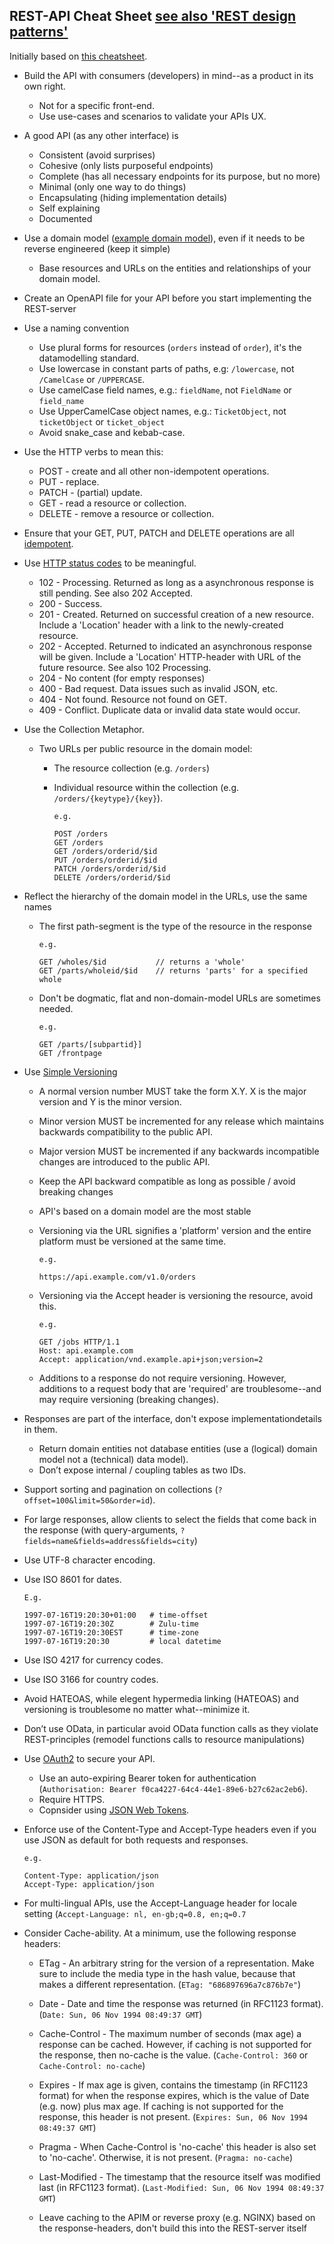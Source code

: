 ## REST-API Cheat Sheet [see also 'REST design patterns'](https://medium.com/@patricksavalle/rest-api-design-as-a-craft-not-an-art-a3fd97ed3ef4)

Initially based on [this cheatsheet](https://github.com/RestCheatSheet/api-cheat-sheet).

- Build the API with consumers (developers) in mind--as a product in its own right.

  * Not for a specific front-end.
  * Use use-cases and scenarios to validate your APIs UX.

- A good API (as any other interface) is

  * Consistent (avoid surprises) 
  * Cohesive (only lists purposeful endpoints)
  * Complete (has all necessary endpoints for its purpose, but no more)
  * Minimal (only one way to do things)
  * Encapsulating (hiding implementation details)
  * Self explaining
  * Documented

- Use a domain model ([example domain model](https://i.imgur.com/55qxMz6h.png)), even if it needs to be reverse engineered (keep it simple)
  * Base resources and URLs on the entities and relationships of your domain model.

- Create an OpenAPI file for your API before you start implementing the REST-server

- Use a naming convention

  * Use plural forms for resources (```orders``` instead of ```order```), it's the datamodelling standard.
  * Use lowercase in constant parts of paths, e.g: ```/lowercase```, not ```/CamelCase``` or ```/UPPERCASE```.
  * Use camelCase field names, e.g.: ```fieldName```, not ```FieldName``` or ```field_name```
  * Use UpperCamelCase object names, e.g.: ```TicketObject```, not ```ticketObject``` or ```ticket_object```
  *	Avoid snake_case and kebab-case.


- Use the HTTP verbs to mean this:

    * POST - create and all other non-idempotent operations.
    * PUT - replace.
    * PATCH - (partial) update.
    * GET - read a resource or collection.
    * DELETE - remove a resource or collection.

- Ensure that your GET, PUT, PATCH and DELETE operations are all [idempotent](http://www.restapitutorial.com/lessons/idempotency.html).

- Use [HTTP status codes](https://httpstatuses.com/) to be meaningful.
  * 102 - Processing. Returned as long as a asynchronous response is still pending. See also 202 Accepted.
  * 200 - Success.
  * 201 - Created. Returned on successful creation of a new resource. Include a 'Location' header with a link to the newly-created resource.
  * 202 - Accepted. Returned to indicated an asynchronous response will be given. Include a 'Location' HTTP-header with URL of the future resource. See also 102 Processing.
  * 204 - No content (for empty responses)
  * 400 - Bad request. Data issues such as invalid JSON, etc.
  * 404 - Not found. Resource not found on GET.
  * 409 - Conflict. Duplicate data or invalid data state would occur.

- Use the Collection Metaphor.

    * Two URLs per public resource in the domain model:

      * The resource collection (e.g. ```/orders```)
      * Individual resource within the collection (e.g. ```/orders/{keytype}/{key}```).

            e.g.

            POST /orders                          
            GET /orders                           
            GET /orders/orderid/$id
            PUT /orders/orderid/$id
            PATCH /orders/orderid/$id
            DELETE /orders/orderid/$id
            
- Reflect the hierarchy of the domain model in the URLs, use the same names

  * The first path-segment is the type of the resource in the response
  
        e.g.

        GET /wholes/$id           // returns a 'whole'
        GET /parts/wholeid/$id    // returns 'parts' for a specified whole
        
  * Don't be dogmatic, flat and non-domain-model URLs are sometimes needed. 
  
        e.g.
        
        GET /parts/[subpartid}]
        GET /frontpage

- Use [Simple Versioning](https://simver.org/)
  * A normal version number MUST take the form X.Y. X is the major version and Y is the minor version.
  * Minor version MUST be incremented for any release which maintains backwards compatibility to the public API.
  * Major version MUST be incremented if any backwards incompatible changes are introduced to the public API.
  * Keep the API backward compatible as long as possible / avoid breaking changes
  * API's based on a domain model are the most stable
  * Versioning via the URL signifies a 'platform' version and the entire platform must be versioned at the same time.

        e.g.

        https://api.example.com/v1.0/orders

  * Versioning via the Accept header is versioning the resource, avoid this.

        e.g.

        GET /jobs HTTP/1.1
        Host: api.example.com
        Accept: application/vnd.example.api+json;version=2

  * Additions to a response do not require versioning. However, additions to a request body that are 'required' are troublesome--and may require versioning (breaking changes).
  
- Responses are part of the interface, don't expose implementationdetails in them.

  * Return domain entities not database entities (use a (logical) domain model not a (technical) data model).
  * Don’t expose internal / coupling tables as two IDs.

- Support sorting and pagination on collections (```?offset=100&limit=50&order=id```).

- For large responses, allow clients to select the fields that come back in the response (with query-arguments, ```?fields=name&fields=address&fields=city```)

- Use UTF-8 character encoding.

- Use ISO 8601 for dates. 

      E.g. 

      1997-07-16T19:20:30+01:00   # time-offset
      1997-07-16T19:20:30Z        # Zulu-time
      1997-07-16T19:20:30EST      # time-zone
      1997-07-16T19:20:30         # local datetime

- Use ISO 4217 for currency codes.

- Use ISO 3166 for country codes.

- Avoid HATEOAS, while elegent hypermedia linking (HATEOAS) and versioning is troublesome no matter what--minimize it.

-	Don’t use OData, in particular avoid OData function calls as they violate REST-principles (remodel functions calls to resource manipulations)

- Use [OAuth2](http://oauth.net/2/) to secure your API.
  * Use an auto-expiring Bearer token for authentication (```Authorisation: Bearer f0ca4227-64c4-44e1-89e6-b27c62ac2eb6```).
  * Require HTTPS.
  * Copnsider using [JSON Web Tokens](https://jwt.io/).

- Enforce use of the Content-Type and Accept-Type headers even if you use JSON as default for both requests and responses.

      e.g.

      Content-Type: application/json
      Accept-Type: application/json

- For multi-lingual APIs, use the Accept-Language header for locale setting (```Accept-Language: nl, en-gb;q=0.8, en;q=0.7```

- Consider Cache-ability. At a minimum, use the following response headers:
    * ETag - An arbitrary string for the version of a representation. Make sure to include the media type in the hash value, because that makes a different representation. (```ETag: "686897696a7c876b7e"```)
    * Date - Date and time the response was returned (in RFC1123 format). (```Date: Sun, 06 Nov 1994 08:49:37 GMT```)
    * Cache-Control - The maximum number of seconds (max age) a response can be cached. However, if caching is not supported for the response, then no-cache is the value. (```Cache-Control: 360``` or ```Cache-Control: no-cache```)
    * Expires - If max age is given, contains the timestamp (in RFC1123 format) for when the response expires, which is the value of Date (e.g. now) plus max age. If caching is not supported for the response, this header is not present. (```Expires: Sun, 06 Nov 1994 08:49:37 GMT```)
    * Pragma - When Cache-Control is 'no-cache' this header is also set to 'no-cache'. Otherwise, it is not present. (```Pragma: no-cache```)
    * Last-Modified - The timestamp that the resource itself was modified last (in RFC1123 format). (```Last-Modified: Sun, 06 Nov 1994 08:49:37 GMT```)

    * Leave caching to the APIM or reverse proxy (e.g. NGINX) based on the response-headers, don't build this into the REST-server itself


